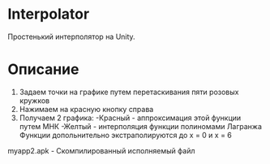 # Interpolator
Простенький интерполятор на Unity. 

# Описание
1) Задаем точки на графике путем перетаскивания пяти розовых кружков
2) Нажимаем на красную кнопку справа
3) Получаем 2 графика: 
-Красный - аппроксимация этой функции путем МНК
-Желтый - интерполяция функции полиномами Лагранжа
Функции допольнительно экстраполируются до x = 0 и x = 6

myapp2.apk - Скомпилированный исполняемый файл
